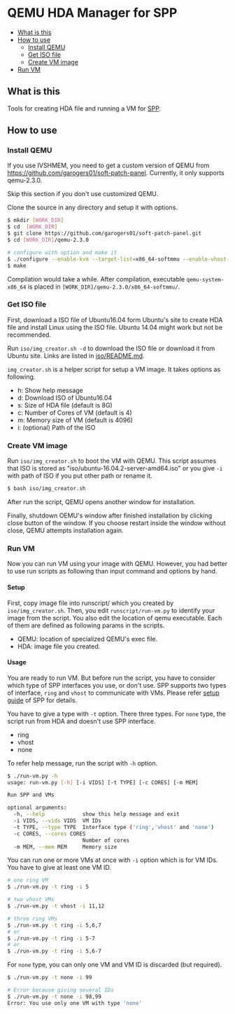 # QEMU HDA Manager for SPP

- [What is this](#what-is-this)
- [How to use](#how-to-use)
  - [Install QEMU](#install-qemu)
  - [Get ISO file](#get-iso-file)
  - [Create VM image](#create-vm-image)
- [Run VM](#run-vm)


## What is this

Tools for creating HDA file and running a VM for
[SPP](http://dpdk.org/browse/apps/spp/).


## How to use

### Install QEMU

If you use IVSHMEM, you need to get a custom version of QEMU from
https://github.com/garogers01/soft-patch-panel.
Currently, it only supports qemu-2.3.0.

Skip this section if you don't use customized QEMU.

Clone the source in any directory and setup it with options.

```sh
$ mkdir [WORK_DIR]
$ cd  [WORK_DIR]
$ git clone https://github.com/garogers01/soft-patch-panel.git
$ cd [WORK_DIR]/qemu-2.3.0

# configure with option and make it  
$ ./configure --enable-kvm --target-list=x86_64-softmmu --enable-vhost-net
$ make
```

Compilation would take a while.
After compilation, executable `qemu-system-x86_64` is placed
in `[WORK_DIR]/qemu-2.3.0/x86_64-softmmu/`.


### Get ISO file

First, download a ISO file of Ubuntu16.04 form Ubuntu's site
to create HDA file and install Linux using the ISO file.
Ubuntu 14.04 might work but not be recommended.

Run `iso/img_creator.sh -d` to download the ISO file or download it
from Ubuntu site.
Links are listed in [iso/README.md](iso/README.md).

`img_creator.sh` is a helper script for setup a VM image.
It takes options as following.

- h: Show help message
- d: Download ISO of Ubuntu16.04
- s: Size of HDA file (default is 8G)
- c: Number of Cores of VM (default is 4)
- m: Memory size of VM (default is 4096)
- i: (optional) Path of the ISO

### Create VM image

Run `iso/img_creator.sh` to boot the VM with QEMU.
This script assumes that ISO is stored as
"iso/ubuntu-16.04.2-server-amd64.iso" or you give `-i`
with path of ISO if you put other path or rename it.

```sh
$ bash iso/img_creator.sh
```

After run the script, QEMU opens another window for installation.

Finally, shutdown OEMU's window after finished installation by clicking
close button of the window.
If you choose restart inside the window without close, QEMU attempts
installation again.


### Run VM

Now you can run VM using your image with QEMU.
However, you had better to use run scripts as following than input command
and options by hand.

#### Setup

First, copy image file into runscript/ which you created by `iso/img_creator.sh`.
Then, you edit `runscript/run-vm.py` to identify your image from the script.
You also edit the location of qemu executable.
Each of them are defined as following params in the scripts.
  - QEMU: location of specialized QEMU's exec file.
  - HDA: image file you created.

#### Usage

You are ready to run VM.
But before run the script, you have to consider which type of SPP interfaces
you use, or don't use.
SPP supports two types of interface, `ring` and `vhost` to communicate with VMs.
Please refer [setup guide](http://dpdk.org/browse/apps/spp/tree/docs/setup_guide.md) of SPP for details.

You have to give a type with `-t` option.
There three types.
For `none` type, the script run from HDA and doesn't use SPP interface.

  - ring
  - vhost
  - none

To refer help message, run the script with `-h` option.

```sh
$ ./run-vm.py -h
usage: run-vm.py [-h] [-i VIDS] [-t TYPE] [-c CORES] [-m MEM]

Run SPP and VMs

optional arguments:
  -h, --help            show this help message and exit
  -i VIDS, --vids VIDS  VM IDs
  -t TYPE, --type TYPE  Interface type ('ring','vhost' and 'none')
  -c CORES, --cores CORES
                        Number of cores
  -m MEM, --mem MEM     Memory size
```

You can run one or more VMs at once with `-i` option which is for VM IDs.
You have to give at least one VM ID.

```sh
# one ring VM 
$ ./run-vm.py -t ring -i 5

# two vhost VMs
$ ./run-vm.py -t vhost -i 11,12

# three ring VMs 
$ ./run-vm.py -t ring -i 5,6,7
# or 
$ ./run-vm.py -t ring -i 5-7
# or 
$ ./run-vm.py -t ring -i 5,6-7
```

For `none` type, you can only one VM and VM ID is discarded (but required).

```sh
$ ./run-vm.py -t none -i 99

# Error because giving several IDs
$ ./run-vm.py -t none -i 98,99
Error: You use only one VM with type 'none'
```
